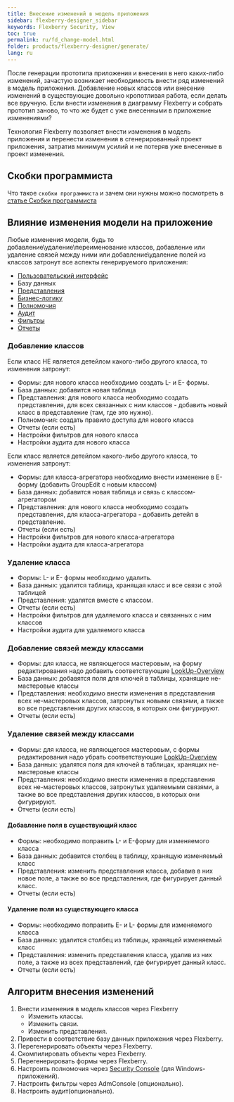 ```yaml
---
title: Внесение изменений в модель приложения
sidebar: flexberry-designer_sidebar
keywords: Flexberry Security, View
toc: true
permalink: ru/fd_change-model.html
folder: products/flexberry-designer/generate/
lang: ru
---
```


После генерации прототипа приложения и внесения в него каких-либо изменений, зачастую возникает необходимость внести ряд изменений в модель приложения. Добавление новых классов или внесение изменений в существующие довольно кропотливая работа, если делать все вручную. Если внести изменения в диаграмму Flexberry и собрать прототип заново, то что же будет с уже внесенными в приложение изменениями?

Технология Flexberry позволяет внести изменения в модель приложения и перенести изменения в сгенерированный проект приложения, затратив минимум усилий и не потеряв уже внесенные в проект изменения.

## Скобки программиста

Что такое `скобки программиста` и зачем они нужны можно посмотреть в [статье Скобки программиста](fo_programmer-brackets.html)

## Влияние изменения модели на приложение

Любые изменения модели, будь то добавление\удаление\переименование классов, добавление или удаление связей между ними или добавление\удаление полей из классов затронут все аспекты генерируемого приложения:

* [Пользовательский интерфейс](fw_ui-independent-user-interface.html)
* Базу данных
* [Представления](fd_view-types.html)
* [Бизнес-логику](fo_business-logic.html)
* [Полномочия](efs_secutity.html)
* [Аудит](efs_audit.html)
* [Фильтры](fw_filtersand-limits.html)
* [Отчеты](fp_create-uni-report.html)

### Добавление классов

Если класс НЕ является детейлом какого-либо другого класса, то изменения затронут:
* Формы: для нового класса необходимо создать L- и E- формы.
* База данных: добавится новая таблица
* Представления: для нового класса необходимо создать представления, для всех связанных с ним классов - добавить новый класс в представление (там, где это нужно).
* Полномочия: создать правило доступа для нового класса
* Отчеты (если есть)
* Настройки фильтров для нового класса
* Настройки аудита для нового класса

Если класс является детейлом какого-либо другого класса, то изменения затронут:
* Формы: для класса-агрегатора необходимо внести изменение в E-форму (добавить GroupEdit с новым классом)
* База данных: добавится новая таблица и связь с классом-агрегатором
* Представления: для нового класса необходимо создать представления, для класса-агрегатора - добавить детейл в представление.
* Отчеты (если есть)
* Настройки фильтров для нового класса-агрегатора
* Настройки аудита для класса-агрегатора

### Удаление класса

* Формы: L- и E- формы необходимо удалить.
* База данных: удалится таблица, хранящая класс и все связи с этой таблицей
* Представления: удалятся вместе с классом.
* Отчеты (если есть)
* Настройки фильтров для удаляемого класса и связанных с ним классов
* Настройки аудита для удаляемого класса

### Добавление связей между классами

* Формы: для класса, не являющегося мастеровым, на форму редактирования надо добавить соответствующие [LookUp-Overview](fa_lookup-overview.html)
* База данных: добавятся поля для ключей в таблицы, хранящие не-мастеровые классы
* Представления: необходимо внести изменения в представления всех не-мастеровых классов, затронутых новыми связями, а также во все представления других классов, в которых они фигурируют.
* Отчеты (если есть)


### Удаление связей между классами

* Формы: для класса, не являющегося мастеровым, с формы редактирования надо убрать соответствующие [LookUp-Overview](fa_lookup-overview.html)
* База данных: удалятся поля для ключей в таблицах, хранящих не-мастеровые классы
* Представления: необходимо внести изменения в представления всех не-мастеровых классов, затронутых удаляемыми связями, а также во все представления других классов, в которых они фигурируют.
* Отчеты (если есть)

#### Добавление поля в существующий класс

* Формы: необходимо поправить L- и E-форму для изменяемого класса
* База данных: добавится столбец в таблицу, хранящую изменяемый класс
* Представления: изменить представления класса, добавив в них новое поле, а также во все представления, где фигурирует данный класс.
* Отчеты (если есть)

#### Удаление поля из существующего класса

* Формы: необходимо поправить E- и L- формы для изменяемого класса
* База данных: удалится столбец из таблицы, хранящей изменяемый класс
* Представления: изменить представления класса, удалив из них поле, а также из всех представлений, где фигурирует данный класс.
* Отчеты (если есть)

## Алгоритм внесения изменений

1. Внести изменения в модель классов через Flexberry
    * Изменить классы.
    * Изменить связи.
    * Изменить представления.
2. Привести в соответствие базу данных приложения через Flexberry.
3. Перегенерировать объекты через Flexberry.
4. Скомпилировать объекты через Flexberry.
5. Перегенерировать формы через Flexberry.
6. Настроить полномочия через [Security Console](efs_security-console.html) (для Windows-приложений).
7. Настроить фильтры через AdmConsole (опционально).
8. Настроить аудит(опционально).
